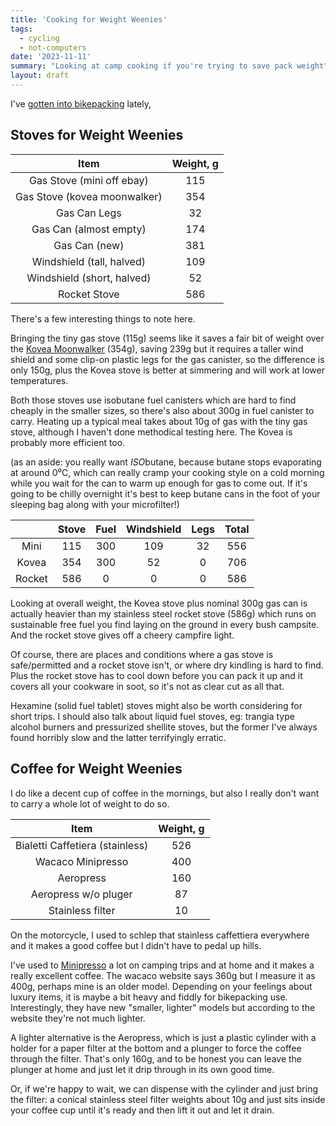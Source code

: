 ```yaml
---
title: 'Cooking for Weight Weenies'
tags:
  - cycling
  - not-computers
date: '2023-11-11'
summary: "Looking at camp cooking if you're trying to save pack weight"
layout: draft
---
```


I've [gotten into bikepacking](/art/the-cycling-bikepacking-post/) lately,

## Stoves for Weight Weenies

| Item | Weight, g |
|:---:|:---:|
|Gas Stove (mini off ebay) | 115 |
|Gas Stove (kovea moonwalker) | 354 |
|Gas Can Legs | 32 |
|Gas Can (almost empty) | 174 |
|Gas Can (new) | 381 |
|Windshield (tall, halved) | 109 |
|Windshield (short, halved) | 52 |
|Rocket Stove | 586 |

There's a few interesting things to note here.

Bringing the tiny gas stove (115g) seems like it saves a fair bit of weight
over the [Kovea Moonwalker](https://koveausa.com/products/moonwalker-stove)
(354g), saving 239g but it requires a taller wind shield and
some clip-on plastic legs for the gas canister, so the difference is only 150g,
plus the Kovea stove is better at simmering and will work at lower temperatures.

Both those stoves use isobutane fuel canisters which are hard to find cheaply in
the smaller sizes, so there's also about 300g in fuel canister to carry.
Heating up a typical meal takes about 10g of gas with the tiny gas stove,
although I haven't done methodical testing here.  The Kovea is probably more
efficient too.

(as an aside: you really want *ISO*butane, because butane stops evaporating
at around 0⁰C, which can really cramp your cooking style on a cold morning
while you wait for the can to warm up enough for gas to come out.
If it's going to be chilly overnight it's best to keep butane cans
in the foot of your sleeping bag along with your microfilter!)

| | Stove | Fuel | Windshield | Legs | Total |
|:---:|:---:|:---:|:---:|:---:|:---:|
| Mini | 115 | 300 | 109 | 32 | 556 |
| Kovea | 354 | 300 | 52 | 0 | 706 |
| Rocket | 586 | 0 | 0 | 0 | 586 |

Looking at overall weight, the Kovea stove plus nominal 300g gas can is
actually heavier than my stainless steel rocket stove (586g) which runs on
sustainable free fuel you find laying on the ground in every bush campsite.
And the rocket stove gives off a cheery campfire light.

Of course, there are places and conditions where a gas stove is safe/permitted
and a rocket stove isn't, or where dry kindling is hard to find.  Plus the rocket
stove has to cool down before you can pack it up and it covers all your cookware
in soot, so it's not as clear cut as all that.

Hexamine (solid fuel tablet) stoves might also be worth considering for short
trips.  I should also talk about liquid fuel stoves, eg: trangia type alcohol burners
and pressurized shellite stoves, but the former I've always found horribly slow
and the latter terrifyingly erratic.

## Coffee for Weight Weenies

I do like a decent cup of coffee in the mornings, but also I really don't 
want to carry a whole lot of weight to do so.

| Item | Weight, g |
|:---:|:---:|
| Bialetti Caffetiera (stainless) | 526 |
| Wacaco Minipresso | 400 |
| Aeropress | 160 |
| Aeropress w/o pluger | 87 |
| Stainless filter | 10 |


On the motorcycle, I used to schlep that stainless caffettiera everywhere and it
makes a good coffee but I didn't have to pedal up hills.

I've used to [Minipresso](https://www.wacaco.com/products/minipresso-gr) a lot
on camping trips and at home and it makes a really excellent coffee.
The wacaco website says 360g but I measure it as 400g, perhaps mine is an older model.
Depending on your feelings about luxury items, it is maybe a bit heavy and fiddly for
bikepacking use.  Interestingly, they have new "smaller, lighter" models but according to
the website they're not much lighter.

A lighter alternative is the Aeropress, which is just a plastic cylinder with a 
holder for a paper filter at the bottom and a plunger to force the coffee through
the filter.  That's only 160g, and to be honest you can leave the plunger at home
and just let it drip through in its own good time.

Or, if we're happy to wait, we can dispense with the cylinder and just bring
the filter: a conical stainless steel filter weights about 10g and just sits
inside your coffee cup until it's ready and then lift it out and let it drain.


